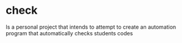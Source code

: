 # check

Is a personal project that intends to attempt to create an automation program that automatically checks students codes
